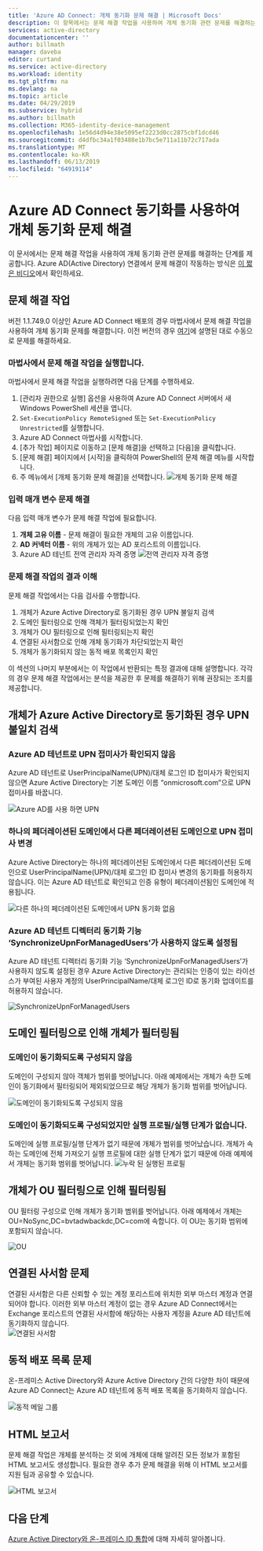 ```yaml
---
title: 'Azure AD Connect: 개체 동기화 문제 해결 | Microsoft Docs'
description: 이 항목에서는 문제 해결 작업을 사용하여 개체 동기화 관련 문제를 해결하는 방법에 대한 단계를 제공합니다.
services: active-directory
documentationcenter: ''
author: billmath
manager: daveba
editor: curtand
ms.service: active-directory
ms.workload: identity
ms.tgt_pltfrm: na
ms.devlang: na
ms.topic: article
ms.date: 04/29/2019
ms.subservice: hybrid
ms.author: billmath
ms.collection: M365-identity-device-management
ms.openlocfilehash: 1e56d4d94e38e5095ef2223d0cc2875cbf1dcd46
ms.sourcegitcommit: d4dfbc34a1f03488e1b7bc5e711a11b72c717ada
ms.translationtype: MT
ms.contentlocale: ko-KR
ms.lasthandoff: 06/13/2019
ms.locfileid: "64919114"
---
```

# <a name="troubleshoot-object-synchronization-with-azure-ad-connect-sync"></a>Azure AD Connect 동기화를 사용하여 개체 동기화 문제 해결
이 문서에서는 문제 해결 작업을 사용하여 개체 동기화 관련 문제를 해결하는 단계를 제공합니다. Azure AD(Active Directory) 연결에서 문제 해결이 작동하는 방식은 [이 짧은 비디오](https://aka.ms/AADCTSVideo)에서 확인하세요.

## <a name="troubleshooting-task"></a>문제 해결 작업
버전 1.1.749.0 이상인 Azure AD Connect 배포의 경우 마법사에서 문제 해결 작업을 사용하여 개체 동기화 문제를 해결합니다. 이전 버전의 경우 [여기](tshoot-connect-object-not-syncing.md)에 설명된 대로 수동으로 문제를 해결하세요.

### <a name="run-the-troubleshooting-task-in-the-wizard"></a>마법사에서 문제 해결 작업을 실행합니다.
마법사에서 문제 해결 작업을 실행하려면 다음 단계를 수행하세요.

1.  [관리자 권한으로 실행] 옵션을 사용하여 Azure AD Connect 서버에서 새 Windows PowerShell 세션을 엽니다.
2.  `Set-ExecutionPolicy RemoteSigned` 또는 `Set-ExecutionPolicy Unrestricted`를 실행합니다.
3.  Azure AD Connect 마법사를 시작합니다.
4.  [추가 작업] 페이지로 이동하고 [문제 해결]을 선택하고 [다음]을 클릭합니다.
5.  [문제 해결] 페이지에서 [시작]을 클릭하여 PowerShell의 문제 해결 메뉴를 시작합니다.
6.  주 메뉴에서 [개체 동기화 문제 해결]을 선택합니다.
![개체 동기화 문제 해결](media/tshoot-connect-objectsync/objsynch11.png)

### <a name="troubleshooting-input-parameters"></a>입력 매개 변수 문제 해결
다음 입력 매개 변수가 문제 해결 작업에 필요합니다.
1.  **개체 고유 이름** - 문제 해결이 필요한 개체의 고유 이름입니다.
2.  **AD 커넥터 이름** - 위의 개체가 있는 AD 포리스트의 이름입니다.
3.  Azure AD 테넌트 전역 관리자 자격 증명 ![전역 관리자 자격 증명](media/tshoot-connect-objectsync/objsynch1.png)

### <a name="understand-the-results-of-the-troubleshooting-task"></a>문제 해결 작업의 결과 이해
문제 해결 작업에서는 다음 검사를 수행합니다.

1.  개체가 Azure Active Directory로 동기화된 경우 UPN 불일치 검색
2.  도메인 필터링으로 인해 객체가 필터링되었는지 확인
3.  개체가 OU 필터링으로 인해 필터링되는지 확인
4.  연결된 사서함으로 인해 개체 동기화가 차단되었는지 확인
5. 개체가 동기화되지 않는 동적 배포 목록인지 확인

이 섹션의 나머지 부분에서는 이 작업에서 반환되는 특정 결과에 대해 설명합니다. 각각의 경우 문제 해결 작업에서는 분석을 제공한 후 문제를 해결하기 위해 권장되는 조치를 제공합니다.

## <a name="detect-upn-mismatch-if-object-is-synced-to-azure-active-directory"></a>개체가 Azure Active Directory로 동기화된 경우 UPN 불일치 검색
### <a name="upn-suffix-is-not-verified-with-azure-ad-tenant"></a>Azure AD 테넌트로 UPN 접미사가 확인되지 않음
Azure AD 테넌트로 UserPrincipalName(UPN)/대체 로그인 ID 접미사가 확인되지 않으면 Azure Active Directory는 기본 도메인 이름 “onmicrosoft.com”으로 UPN 접미사를 바꿉니다.

![Azure AD를 사용 하면 UPN](media/tshoot-connect-objectsync/objsynch2.png)

### <a name="changing-upn-suffix-from-one-federated-domain-to-another-federated-domain"></a>하나의 페더레이션된 도메인에서 다른 페더레이션된 도메인으로 UPN 접미사 변경
Azure Active Directory는 하나의 페더레이션된 도메인에서 다른 페더레이션된 도메인으로 UserPrincipalName(UPN)/대체 로그인 ID 접미사 변경의 동기화를 허용하지 않습니다. 이는 Azure AD 테넌트로 확인되고 인증 유형이 페더레이션됨인 도메인에 적용됩니다.

![다른 하나의 페더레이션된 도메인에서 UPN 동기화 없음](media/tshoot-connect-objectsync/objsynch3.png) 

### <a name="azure-ad-tenant-dirsync-feature-synchronizeupnformanagedusers-is-disabled"></a>Azure AD 테넌트 디렉터리 동기화 기능 ‘SynchronizeUpnForManagedUsers’가 사용하지 않도록 설정됨
Azure AD 테넌트 디렉터리 동기화 기능 ‘SynchronizeUpnForManagedUsers’가 사용하지 않도록 설정된 경우 Azure Active Directory는 관리되는 인증이 있는 라이선스가 부여된 사용자 계정의 UserPrincipalName/대체 로그인 ID로 동기화 업데이트를 허용하지 않습니다.

![SynchronizeUpnForManagedUsers](media/tshoot-connect-objectsync/objsynch4.png)

## <a name="object-is-filtered-due-to-domain-filtering"></a>도메인 필터링으로 인해 개체가 필터링됨
### <a name="domain-is-not-configured-to-sync"></a>도메인이 동기화되도록 구성되지 않음
도메인이 구성되지 않아 객체가 범위를 벗어납니다. 아래 예제에서는 개체가 속한 도메인이 동기화에서 필터링되어 제외되었으므로 해당 개체가 동기화 범위를 벗어납니다.

![도메인이 동기화되도록 구성되지 않음](media/tshoot-connect-objectsync/objsynch5.png)

### <a name="domain-is-configured-to-sync-but-is-missing-run-profilesrun-steps"></a>도메인이 동기화되도록 구성되었지만 실행 프로필/실행 단계가 없습니다.
도메인에 실행 프로필/실행 단계가 없기 때문에 개체가 범위를 벗어났습니다. 개체가 속하는 도메인에 전체 가져오기 실행 프로필에 대한 실행 단계가 없기 때문에 아래 예제에서 개체는 동기화 범위를 벗어납니다.
![누락 된 실행된 프로필](media/tshoot-connect-objectsync/objsynch6.png)

## <a name="object-is-filtered-due-to-ou-filtering"></a>개체가 OU 필터링으로 인해 필터링됨
OU 필터링 구성으로 인해 개체가 동기화 범위를 벗어납니다. 아래 예제에서 개체는 OU=NoSync,DC=bvtadwbackdc,DC=com에 속합니다.  이 OU는 동기화 범위에 포함되지 않습니다.</br>

![OU](./media/tshoot-connect-objectsync/objsynch7.png)

## <a name="linked-mailbox-issue"></a>연결된 사서함 문제
연결된 사서함은 다른 신뢰할 수 있는 계정 포리스트에 위치한 외부 마스터 계정과 연결되어야 합니다. 이러한 외부 마스터 계정이 없는 경우 Azure AD Connect에서는 Exchange 포리스트의 연결된 사서함에 해당하는 사용자 계정을 Azure AD 테넌트에 동기화하지 않습니다.</br>
![연결된 사서함](./media/tshoot-connect-objectsync/objsynch12.png)

## <a name="dynamic-distribution-group-issue"></a>동적 배포 목록 문제
온-프레미스 Active Directory와 Azure Active Directory 간의 다양한 차이 때문에 Azure AD Connect는 Azure AD 테넌트에 동적 배포 목록을 동기화하지 않습니다.

![동적 메일 그룹](./media/tshoot-connect-objectsync/objsynch13.png)

## <a name="html-report"></a>HTML 보고서
문제 해결 작업은 개체를 분석하는 것 외에 개체에 대해 알려진 모든 정보가 포함된 HTML 보고서도 생성합니다. 필요한 경우 추가 문제 해결을 위해 이 HTML 보고서를 지원 팀과 공유할 수 있습니다.

![HTML 보고서](media/tshoot-connect-objectsync/objsynch8.png)

## <a name="next-steps"></a>다음 단계
[Azure Active Directory와 온-프레미스 ID 통합](whatis-hybrid-identity.md)에 대해 자세히 알아봅니다.
